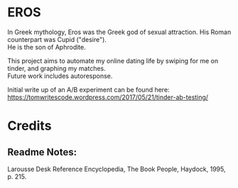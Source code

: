 # EROS
In Greek mythology, Eros was the Greek god of sexual attraction. His Roman counterpart was Cupid ("desire").  
He is the son of Aphrodite.  

This project aims to automate my online dating life by swiping for me on tinder, and graphing my matches.  
Future work includes autoresponse.  

Initial write up of an A/B experiment can be found here:  
https://tomwritescode.wordpress.com/2017/05/21/tinder-ab-testing/

# Credits  
## Readme Notes:  
Larousse Desk Reference Encyclopedia, The Book People, Haydock, 1995, p. 215.

